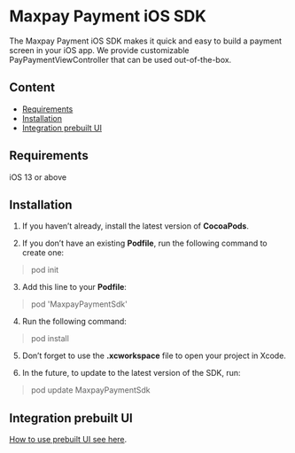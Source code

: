 # Maxpay Payment iOS SDK

The Maxpay Payment iOS SDK makes it quick and easy to build a payment screen in your iOS app.
We provide customizable PayPaymentViewController that can be used out-of-the-box.

## Content
* [Requirements](#requirements)
* [Installation](#installation)
* [Integration prebuilt UI](#integration-prebuilt-ui)


## Requirements
iOS 13 or above

## Installation

1. If you haven’t already, install the latest version of **CocoaPods**.

2. If you don’t have an existing **Podfile**, run the following command to create one:
> pod init

3. Add this line to your **Podfile**:
> pod 'MaxpayPaymentSdk'

4. Run the following command:
> pod install

5. Don’t forget to use the **.xcworkspace** file to open your project in Xcode.

6. In the future, to update to the latest version of the SDK, run:
> pod update MaxpayPaymentSdk

## Integration prebuilt UI
[How to use prebuilt UI see here](README/INTEGRATION.md).
